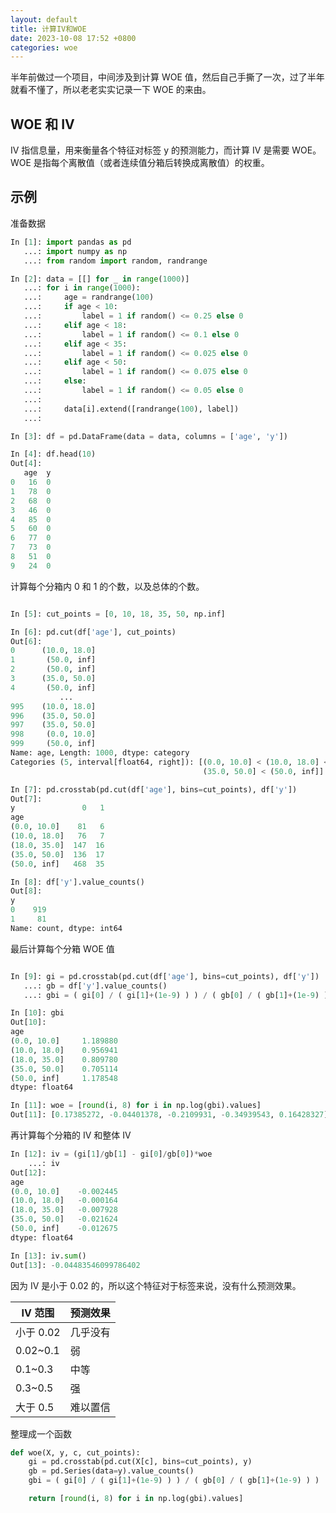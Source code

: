 ```yaml
---
layout: default
title: 计算IV和WOE
date: 2023-10-08 17:52 +0800
categories: woe
---
```


半年前做过一个项目，中间涉及到计算 WOE 值，然后自己手撕了一次，过了半年就看不懂了，所以老老实实记录一下 WOE 的来由。

## WOE 和 IV

IV 指信息量，用来衡量各个特征对标签 y 的预测能力，而计算 IV 是需要 WOE。WOE 是指每个离散值（或者连续值分箱后转换成离散值）的权重。

## 示例

准备数据

```python
In [1]: import pandas as pd
   ...: import numpy as np
   ...: from random import random, randrange

In [2]: data = [[] for _ in range(1000)]
   ...: for i in range(1000):
   ...:     age = randrange(100)
   ...:     if age < 10:
   ...:         label = 1 if random() <= 0.25 else 0
   ...:     elif age < 18:
   ...:         label = 1 if random() <= 0.1 else 0
   ...:     elif age < 35:
   ...:         label = 1 if random() <= 0.025 else 0
   ...:     elif age < 50:
   ...:         label = 1 if random() <= 0.075 else 0
   ...:     else:
   ...:         label = 1 if random() <= 0.05 else 0
   ...:
   ...:     data[i].extend([randrange(100), label])
   ...:

In [3]: df = pd.DataFrame(data = data, columns = ['age', 'y'])

In [4]: df.head(10)
Out[4]:
   age  y
0   16  0
1   78  0
2   68  0
3   46  0
4   85  0
5   60  0
6   77  0
7   73  0
8   51  0
9   24  0

```

计算每个分箱内 0 和 1 的个数，以及总体的个数。

```python

In [5]: cut_points = [0, 10, 18, 35, 50, np.inf]

In [6]: pd.cut(df['age'], cut_points)
Out[6]:
0      (10.0, 18.0]
1       (50.0, inf]
2       (50.0, inf]
3      (35.0, 50.0]
4       (50.0, inf]
           ...
995    (10.0, 18.0]
996    (35.0, 50.0]
997    (35.0, 50.0]
998     (0.0, 10.0]
999     (50.0, inf]
Name: age, Length: 1000, dtype: category
Categories (5, interval[float64, right]): [(0.0, 10.0] < (10.0, 18.0] < (18.0, 35.0] <
                                           (35.0, 50.0] < (50.0, inf]]

In [7]: pd.crosstab(pd.cut(df['age'], bins=cut_points), df['y'])
Out[7]:
y               0   1
age
(0.0, 10.0]    81   6
(10.0, 18.0]   76   7
(18.0, 35.0]  147  16
(35.0, 50.0]  136  17
(50.0, inf]   468  35

In [8]: df['y'].value_counts()
Out[8]:
y
0    919
1     81
Name: count, dtype: int64

```

最后计算每个分箱 WOE 值

```python

In [9]: gi = pd.crosstab(pd.cut(df['age'], bins=cut_points), df['y'])
   ...: gb = df['y'].value_counts()
   ...: gbi = ( gi[0] / ( gi[1]+(1e-9) ) ) / ( gb[0] / ( gb[1]+(1e-9) ) )

In [10]: gbi
Out[10]:
age
(0.0, 10.0]     1.189880
(10.0, 18.0]    0.956941
(18.0, 35.0]    0.809780
(35.0, 50.0]    0.705114
(50.0, inf]     1.178548
dtype: float64

In [11]: woe = [round(i, 8) for i in np.log(gbi).values]
Out[11]: [0.17385272, -0.04401378, -0.2109931, -0.34939543, 0.16428327]
```

再计算每个分箱的 IV 和整体 IV

```python
In [12]: iv = (gi[1]/gb[1] - gi[0]/gb[0])*woe
    ...: iv
Out[12]:
age
(0.0, 10.0]    -0.002445
(10.0, 18.0]   -0.000164
(18.0, 35.0]   -0.007928
(35.0, 50.0]   -0.021624
(50.0, inf]    -0.012675
dtype: float64

In [13]: iv.sum()
Out[13]: -0.04483546099786402
```

因为 IV 是小于 0.02 的，所以这个特征对于标签来说，没有什么预测效果。

| IV 范围   | 预测效果 |
| --------- | -------- |
| 小于 0.02 | 几乎没有 |
| 0.02~0.1  | 弱       |
| 0.1~0.3   | 中等     |
| 0.3~0.5   | 强       |
| 大于 0.5  | 难以置信 |

整理成一个函数

```python
def woe(X, y, c, cut_points):
    gi = pd.crosstab(pd.cut(X[c], bins=cut_points), y)
    gb = pd.Series(data=y).value_counts()
    gbi = ( gi[0] / ( gi[1]+(1e-9) ) ) / ( gb[0] / ( gb[1]+(1e-9) ) )

    return [round(i, 8) for i in np.log(gbi).values]
```
